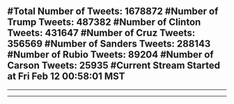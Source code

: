 #Total Number of Tweets: 1678872 
#Number of Trump Tweets: 487382
#Number of Clinton Tweets: 431647
#Number of Cruz Tweets: 356569
#Number of Sanders Tweets: 288143
#Number of Rubio Tweets: 89204
#Number of Carson Tweets: 25935
#Current Stream Started at Fri Feb 12 00:58:01 MST
---
---
---
